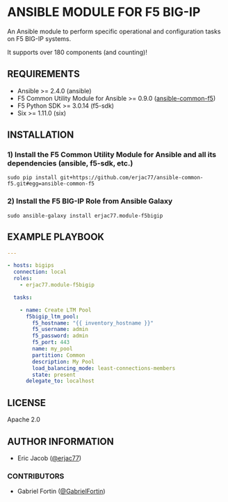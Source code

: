 # ANSIBLE MODULE FOR F5 BIG-IP

An Ansible module to perform specific operational and configuration tasks on F5 BIG-IP systems.

It supports over 180 components (and counting)!

## REQUIREMENTS

* Ansible >= 2.4.0 (ansible)
* F5 Common Utility Module for Ansible >= 0.9.0 ([ansible-common-f5](https://github.com/erjac77/ansible-common-f5))
* F5 Python SDK >= 3.0.14 (f5-sdk)
* Six >= 1.11.0 (six)

## INSTALLATION

### 1) Install the F5 Common Utility Module for Ansible and all its dependencies (ansible, f5-sdk, etc.)

```shell
sudo pip install git+https://github.com/erjac77/ansible-common-f5.git#egg=ansible-common-f5
```

### 2) Install the F5 BIG-IP Role from Ansible Galaxy

```shell
sudo ansible-galaxy install erjac77.module-f5bigip
```

## EXAMPLE PLAYBOOK

```yaml
---

- hosts: bigips
  connection: local
  roles:
    - erjac77.module-f5bigip

  tasks:

    - name: Create LTM Pool
      f5bigip_ltm_pool:
        f5_hostname: "{{ inventory_hostname }}"
        f5_username: admin
        f5_password: admin
        f5_port: 443
        name: my_pool
        partition: Common
        description: My Pool
        load_balancing_mode: least-connections-members
        state: present
      delegate_to: localhost
```

## LICENSE

Apache 2.0

## AUTHOR INFORMATION

* Eric Jacob ([@erjac77](https://github.com/erjac77))

### CONTRIBUTORS

* Gabriel Fortin ([@GabrielFortin](https://github.com/GabrielFortin))
